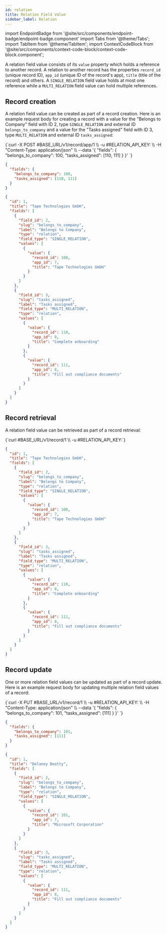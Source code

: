 ```yaml
---
id: relation
title: Relation Field Value
sidebar_label: Relation
---
```


import EndpointBadge from '@site/src/components/endpoint-badge/endpoint-badge.component'
import Tabs from '@theme/Tabs';
import TabItem from '@theme/TabItem';
import ContextCodeBlock from '@site/src/components/context-code-block/context-code-block.component';

A relation field value consists of its `value` property which holds a reference to another record. A relation to another record has the properties `record_id` (unique record ID), `app_id` (unique ID of the record's app), `title` (title of the record) and others. A `SINGLE_RELATION` field value holds at most one reference while a `MULTI_RELATION` field value can hold multiple references.

## Record creation

<EndpointBadge method="POST" url="https://api.tapeapp.com/v1/record/app/{app_id}" />

A relation field value can be created as part of a record creation. Here is an example request body for creating a record with a value for the "Belongs to Company" field with ID 2, type `SINGLE_RELATION` and external ID `belongs_to_company` and a value for the "Tasks assigned" field with ID 3, type `MULTI_RELATION` and external ID `tasks_assigned`:

<Tabs defaultValue="curl">

<TabItem value="curl" label="cURL">
<ContextCodeBlock language="shell" title='➡️      Request'>
{`curl -X POST #BASE_URL/v1/record/app/1  \\
  -u #RELATION_API_KEY: \\
  -H "Content-Type: application/json" \\
  --data '{
    "fields": {
      "belongs_to_company": 100,
      "tasks_assigned": [110, 111]
    }
  }' 
`}
</ContextCodeBlock>
</TabItem>

<TabItem value="json" label="JSON">

```json title="➡️      Request">
{
  "fields": {
    "belongs_to_company": 100,
    "tasks_assigned": [110, 111]
  }
}
```

</TabItem>
</Tabs>

```json title="⬅️      Response"
{
  "id": 1,
  "title": "Tape Technologies GmbH",
  "fields": [
    {
      "field_id": 2,
      "slug": "belongs_to_company",
      "label": "Belongs to Company",
      "type": "relation",
      "field_type": "SINGLE_RELATION",
      "values": [
        {
          "value": {
            "record_id": 100,
            "app_id": 7,
            "title": "Tape Technologies GmbH"
          }
        }
      ]
    },
    {
      "field_id": 3,
      "slug": "tasks_assigned",
      "label": "Tasks assigned",
      "field_type": "MULTI_RELATION",
      "type": "relation",
      "values": [
        {
          "value": {
            "record_id": 110,
            "app_id": 8,
            "title": "Complete onboarding"
          }
        },
        {
          "value": {
            "record_id": 111,
            "app_id": 8,
            "title": "Fill out compliance documents"
          }
        }
      ]
    }
  ]
}
```

## Record retrieval

<EndpointBadge method="GET" url="https://api.tapeapp.com/v1/record/{record_id}" />

A relation field value can be retrieved as part of a record retrieval:

<ContextCodeBlock language="shell" title='➡️      Request'>
{`curl #BASE_URL/v1/record/1 \\
  -u #RELATION_API_KEY:`}
</ContextCodeBlock>

```json title='⬅️      Response'
{
  "id": 1,
  "title": "Tape Technologies GmbH",
  "fields": [
    {
      "field_id": 2,
      "slug": "belongs_to_company",
      "label": "Belongs to Company",
      "type": "relation",
      "field_type": "SINGLE_RELATION",
      "values": [
        {
          "value": {
            "record_id": 100,
            "app_id": 7,
            "title": "Tape Technologies GmbH"
          }
        }
      ]
    },
    {
      "field_id": 3,
      "slug": "tasks_assigned",
      "label": "Tasks assigned",
      "field_type": "MULTI_RELATION",
      "type": "relation",
      "values": [
        {
          "value": {
            "record_id": 110,
            "app_id": 8,
            "title": "Complete onboarding"
          }
        },
        {
          "value": {
            "record_id": 111,
            "app_id": 8,
            "title": "Fill out compliance documents"
          }
        }
      ]
    }
  ]
}
```

## Record update

<EndpointBadge method="PUT" url="https://api.tapeapp.com/v1/record/{record_id}" />

One or more relation field values can be updated as part of a record update. Here is an example request body for updating multiple relation field values of a record:

<Tabs defaultValue="curl">

<TabItem value="curl" label="cURL">
<ContextCodeBlock language="shell" title='➡️      Request'>
{`curl -X PUT #BASE_URL/v1/record/1  \\
  -u #RELATION_API_KEY: \\
  -H "Content-Type: application/json" \\
  --data '{
    "fields": {
      "belongs_to_company": 101,
      "tasks_assigned": [111]
    }
  }' 
`}
</ContextCodeBlock>
</TabItem>

<TabItem value="json" label="JSON">

```json title="➡️      Request">
{
  "fields": {
    "belongs_to_company": 101,
    "tasks_assigned": [111]
  }
}
```

</TabItem>
</Tabs>

```json title='⬅️      Response'
{
  "id": 1,
  "title": "Delaney Beatty",
  "fields": [
    {
      "field_id": 2,
      "slug": "belongs_to_company",
      "label": "Belongs to Company",
      "type": "relation",
      "field_type": "SINGLE_RELATION",
      "values": [
        {
          "value": {
            "record_id": 101,
            "app_id": 7,
            "title": "Microsoft Corporation"
          }
        }
      ]
    },
    {
      "field_id": 3,
      "slug": "tasks_assigned",
      "label": "Tasks assigned",
      "field_type": "MULTI_RELATION",
      "type": "relation",
      "values": [
        {
          "value": {
            "record_id": 111,
            "app_id": 8,
            "title": "Fill out compliance documents"
          }
        }
      ]
    }
  ]
}
```
